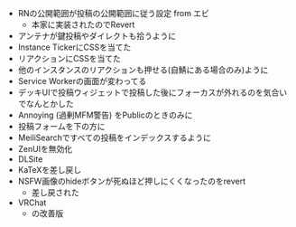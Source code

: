 - RNの公開範囲が投稿の公開範囲に従う設定 from エビ
  - 本家に実装されたのでRevert
- アンテナが鍵投稿やダイレクトも拾うように
- Instance TickerにCSSを当てた
- リアクションにCSSを当てた
- 他のインスタンスのリアクションも押せる(自鯖にある場合のみ)ように
- Service Workerの画面が変わってる
- デッキUIで投稿ウィジェットで投稿した後にフォーカスが外れるのを気合いでなんとかした
- Annoying (過剰MFM警告) をPublicのときのみに
- 投稿フォームを下の方に
- MeiliSearchですべての投稿をインデックスするように
- ZenUIを無効化
- DLSite
- KaTeXを差し戻し
- NSFW画像のhideボタンが死ぬほど押しにくくなったのをrevert
  - 差し戻された
- VRChat
	- の改善版
